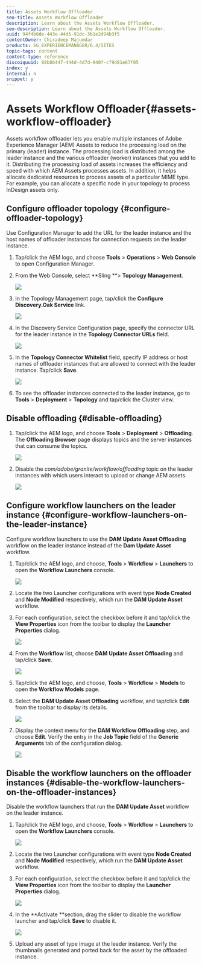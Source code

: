 ```yaml
---
title: Assets Workflow Offloader
seo-title: Assets Workflow Offloader
description: Learn about the Assets Workflow Offloader.
seo-description: Learn about the Assets Workflow Offloader.
uuid: 94f4b0de-443e-44d5-91dc-3b1e2d94b3f5
contentOwner: Chiradeep Majumdar
products: SG_EXPERIENCEMANAGER/6.4/SITES
topic-tags: content
content-type: reference
discoiquuid: 88b86447-444d-4d7d-940f-cf9d81e67f05
index: y
internal: n
snippet: y
---
```


# Assets Workflow Offloader{#assets-workflow-offloader}

Assets workflow offloader lets you enable multiple instances of Adobe Experience Manager (AEM) Assets to reduce the processing load on the primary (leader) instance. The processing load is distributed among the leader instance and the various offloader (worker) instances that you add to it. Distributing the processing load of assets increases the efficiency and speed with which AEM Assets processes assets. In addition, it helps allocate dedicated resources to process assets of a particular MIME type. For example, you can allocate a specific node in your topology to process InDesign assets only.

## Configure offloader topology {#configure-offloader-topology}

Use Configuration Manager to add the URL for the leader instance and the host names of offloader instances for connection requests on the leader instance.

1. Tap/click the AEM logo, and choose **Tools** &gt; **Operations** &gt; **Web Console** to open Configuration Manager.
1. From the Web Console, select **Sling **&gt; **Topology Management**.

   ![](assets/chlimage_1-51.png)

1. In the Topology Management page, tap/click the **Configure Discovery.Oak Service** link.

   ![](assets/chlimage_1-52.png)

1. In the Discovery Service Configuration page, specify the connector URL for the leader instance in the **Topology Connector URLs** field.

   ![](assets/chlimage_1-53.png)

1. In the **Topology Connector Whitelist** field, specify IP address or host names of offloader instances that are allowed to connect with the leader instance. Tap/click **Save**.

   ![](assets/chlimage_1-54.png)

1. To see the offloader instances connected to the leader instance, go to **Tools** &gt; **Deployment** &gt; **Topology** and tap/click the Cluster view.

## Disable offloading {#disable-offloading}

1. Tap/click the AEM logo, and choose **Tools** &gt; **Deployment** &gt; **Offloading**. The **Offloading Browser** page displays topics and the server instances that can consume the topics.

   ![](assets/chlimage_1-55.png)

1. Disable the *com/adobe/granite/workflow/offloading* topic on the leader instances with which users interact to upload or change AEM assets.

   ![](assets/chlimage_1-56.png)

## Configure workflow launchers on the leader instance {#configure-workflow-launchers-on-the-leader-instance}

Configure workflow launchers to use the **DAM Update Asset Offloading** workflow on the leader instance instead of the **Dam Update Asset** workflow.

1. Tap/click the AEM logo, and choose, **Tools** &gt; **Workflow** &gt; **Launchers** to open the **Workflow Launchers** console.

   ![](assets/chlimage_1-57.png)

1. Locate the two Launcher configurations with event type **Node Created** and **Node Modified** respectively, which run the **DAM Update Asset** workflow.
1. For each configuration, select the checkbox before it and tap/click the **View Properties** icon from the toolbar to display the **Launcher Properties** dialog.

   ![](assets/chlimage_1-58.png)

1. From the **Workflow** list, choose **DAM Update Asset Offloading** and tap/click **Save**.

   ![](assets/chlimage_1-59.png)

1. Tap/click the AEM logo, and choose, **Tools** &gt; **Workflow** &gt; **Models** to open the **Workflow Models** page.
1. Select the **DAM Update Asset Offloading** workflow, and tap/click **Edit** from the toolbar to display its details.

   ![](assets/chlimage_1-60.png)

1. Display the context menu for the **DAM Workflow Offloading** step, and choose **Edit**. Verify the entry in the **Job Topic** field of the **Generic Arguments** tab of the configuration dialog.

   ![](assets/chlimage_1-61.png)

## Disable the workflow launchers on the offloader instances {#disable-the-workflow-launchers-on-the-offloader-instances}

Disable the workflow launchers that run the **DAM Update Asset** workflow on the leader instance.

1. Tap/click the AEM logo, and choose, **Tools** &gt; **Workflow** &gt; **Launchers** to open the **Workflow Launchers** console.

   ![](assets/chlimage_1-62.png)

1. Locate the two Launcher configurations with event type **Node Created** and **Node Modified** respectively, which run the **DAM Update Asset** workflow.
1. For each configuration, select the checkbox before it and tap/click the **View Properties** icon from the toolbar to display the **Launcher Properties** dialog.

   ![](assets/chlimage_1-63.png)

1. In the **Activate **section, drag the slider to disable the workflow launcher and tap/click **Save** to disable it.

   ![](assets/chlimage_1-64.png)

1. Upload any asset of type image at the leader instance. Verify the thumbnails generated and ported back for the asset by the offloaded instance.

